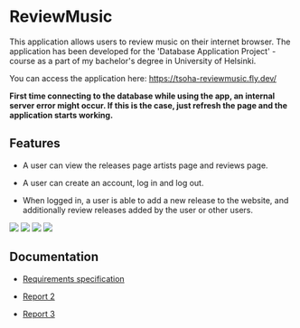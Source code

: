 # ReviewMusic

This application allows users to review music on their internet browser. The application has been developed for the 'Database Application Project' -course as a part of my bachelor's degree in University of Helsinki.

You can access the application here: https://tsoha-reviewmusic.fly.dev/

__First time connecting to the database while using the app, an internal server error might occur. If this is the case, just refresh the page and the application starts working.__

## Features
- A user can view the releases page artists page and reviews page.

- A user can create an account, log in and log out.

- When logged in, a user is able to add a new release to the website, and additionally review releases added by the user or other users.

<img src="https://github.com/niilolehtonen/ReviewMusic/blob/main/documents/images/Landing_page.png">

<img src="https://github.com/niilolehtonen/ReviewMusic/blob/main/documents/images/Releases_page.png">

<img src="https://github.com/niilolehtonen/ReviewMusic/blob/main/documents/images/Reviews_page.png">

<img src="https://github.com/niilolehtonen/ReviewMusic/blob/main/documents/images/Artists_page.png">

## Documentation
- [Requirements specification](https://github.com/niilolehtonen/ReviewMusic/blob/main/documents/requirements_specification.md)

- [Report 2](https://github.com/niilolehtonen/ReviewMusic/blob/main/documents/report2.md)

- [Report 3](https://github.com/niilolehtonen/ReviewMusic/blob/main/documents/report3.md)
